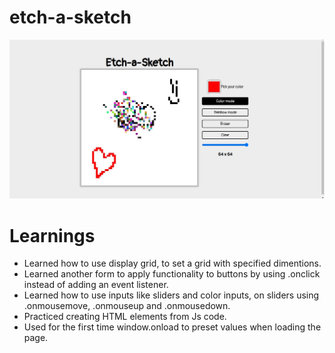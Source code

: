 # etch-a-sketch

<img src='./images/finalApp.jpeg'/>

# Learnings

- Learned how to use display grid, to set a grid with specified dimentions.
- Learned another form to apply functionality to buttons by using .onclick instead of adding an event listener.
- Learned how to use inputs like sliders and color inputs, on sliders using .onmousemove, .onmouseup and .onmousedown.
- Practiced creating HTML elements from Js code.
- Used for the first time window.onload to preset values when loading the page.
